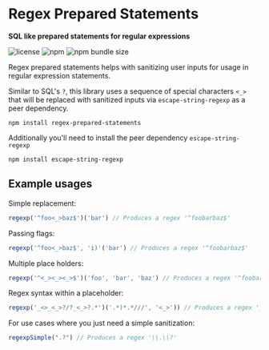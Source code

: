 # Regex Prepared Statements
**SQL like prepared statements for regular expressions**

![license](https://img.shields.io/npm/l/regex-prepared-statements)
![npm](https://img.shields.io/npm/v/regex-prepared-statements)
![npm bundle size](https://img.shields.io/bundlephobia/minzip/regex-prepared-statements)

Regex prepared statements helps with sanitizing user inputs for usage in regular expression statements.

Similar to SQL's `?`, this library uses a sequence of special characters `<_>` that will be replaced with sanitized
inputs via `escape-string-regexp` as a peer dependency.

```
npm install regex-prepared-statements
```

Additionally you'll need to install the peer dependency `escape-string-regexp`
```
npm install escape-string-regexp
```


## Example usages

Simple replacement:
```typescript
regexp('^foo<_>baz$')('bar') // Produces a regex '^foobarbaz$'
```

Passing flags:
```typescript
regexp('^foo<_>baz$', 'i)'('bar') // Produces a regex '^foobarbaz$'
```

Multiple place holders:
```typescript
regexp('^<_><_><_>$')('foo', 'bar', 'baz') // Produces a regex '^foobarbaz$'
```

Regex syntax within a placeholder:
```typescript
regexp('_<>_<_>?/?_<_>?.*')('.*)*.*///', '<_>')) // Produces a regex '_<>_\\.\\*\\)\\*\\.\\*\\/\\/\\/?\\/?_<_>?.*'
```

For use cases where you just need a simple sanitization:
```typescript
regexpSimple(".?") // Produces a regex '\\.\\?'
```